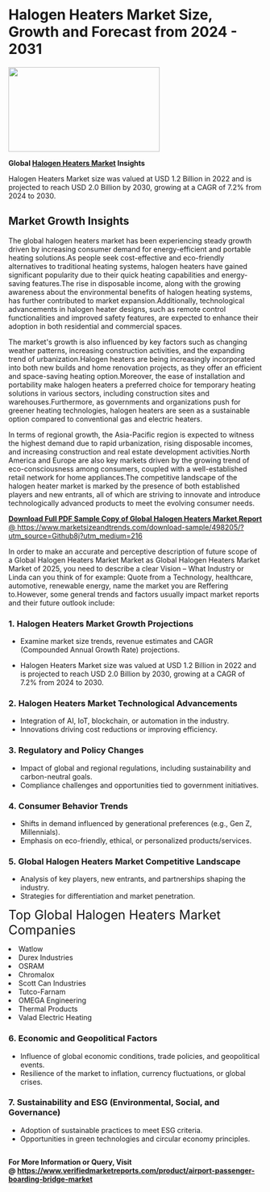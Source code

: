 <H1>Halogen Heaters Market Size, Growth and Forecast from 2024 - 2031</H1><img class="aligncenter size-medium wp-image-584254" src="https://thirdeyenews.in/wp-content/uploads/2024/09/Global-Market-Research-300x168.jpeg" alt="" width="300" height="168" /><p><strong>Global&nbsp;<a href="https://www.marketsizeandtrends.com/download-sample/498205/?utm_source=Github8j?utm_medium=216">Halogen Heaters Market</a> Insights</strong></p><p>Halogen Heaters Market size was valued at USD 1.2 Billion in 2022 and is projected to reach USD 2.0 Billion by 2030, growing at a CAGR of 7.2% from 2024 to 2030.</p><p><h2>Market Growth Insights</h2> <p>The global halogen heaters market has been experiencing steady growth driven by increasing consumer demand for energy-efficient and portable heating solutions.As people seek cost-effective and eco-friendly alternatives to traditional heating systems, halogen heaters have gained significant popularity due to their quick heating capabilities and energy-saving features.The rise in disposable income, along with the growing awareness about the environmental benefits of halogen heating systems, has further contributed to market expansion.Additionally, technological advancements in halogen heater designs, such as remote control functionalities and improved safety features, are expected to enhance their adoption in both residential and commercial spaces.</p> <p><a href="#"></a></p> <p>The market's growth is also influenced by key factors such as changing weather patterns, increasing construction activities, and the expanding trend of urbanization.Halogen heaters are being increasingly incorporated into both new builds and home renovation projects, as they offer an efficient and space-saving heating option.Moreover, the ease of installation and portability make halogen heaters a preferred choice for temporary heating solutions in various sectors, including construction sites and warehouses.Furthermore, as governments and organizations push for greener heating technologies, halogen heaters are seen as a sustainable option compared to conventional gas and electric heaters.</p> <p>In terms of regional growth, the Asia-Pacific region is expected to witness the highest demand due to rapid urbanization, rising disposable incomes, and increasing construction and real estate development activities.North America and Europe are also key markets driven by the growing trend of eco-consciousness among consumers, coupled with a well-established retail network for home appliances.The competitive landscape of the halogen heater market is marked by the presence of both established players and new entrants, all of which are striving to innovate and introduce technologically advanced products to meet the evolving consumer needs.</p> <p><a href="#"></p><p><span class=""><strong>Download Full PDF Sample Copy of Global Halogen Heaters Market Report</strong> @ <a href="https://www.marketsizeandtrends.com/download-sample/498205/?utm_source=Github8j?utm_medium=216" target="_blank">https://www.marketsizeandtrends.com/download-sample/498205/?utm_source=Github8j?utm_medium=216</a></span></p><p>In order to make an accurate and perceptive description of future scope of a Global&nbsp;Halogen Heaters Market Market as Global&nbsp;Halogen Heaters Market Market of 2025, you need to describe a clear Vision &ndash; What Industry or Linda can you think of for example: Quote from a Technology, healthcare, automotive, renewable energy, name the market you are Reffering to.However, some general trends and factors usually impact market reports and their future outlook include:</p><h3>1.&nbsp;<strong>Halogen Heaters Market Growth Projections</strong></h3><ul><li>Examine market size trends, revenue estimates and CAGR (Compounded Annual Growth Rate) projections.</li><li><p>Halogen Heaters Market size was valued at USD 1.2 Billion in 2022 and is projected to reach USD 2.0 Billion by 2030, growing at a CAGR of 7.2% from 2024 to 2030.</p></li></ul><h3>2.&nbsp;<strong>Halogen Heaters Market Technological Advancements</strong></h3><ul><li>Integration of AI, IoT, blockchain, or automation in the industry.</li><li>Innovations driving cost reductions or improving efficiency.</li></ul><h3>3.&nbsp;<strong>Regulatory and Policy Changes</strong></h3><ul><li>Impact of global and regional regulations, including sustainability and carbon-neutral goals.</li><li>Compliance challenges and opportunities tied to government initiatives.</li></ul><h3>4.&nbsp;<strong>Consumer Behavior Trends</strong></h3><ul><li>Shifts in demand influenced by generational preferences (e.g., Gen Z, Millennials).</li><li>Emphasis on eco-friendly, ethical, or personalized products/services.</li></ul><h3>5.&nbsp;<strong>Global Halogen Heaters Market Competitive Landscape</strong></h3><ul><li>Analysis of key players, new entrants, and partnerships shaping the industry.</li><li>Strategies for differentiation and market penetration.</li></ul><p data-pm-slice="1 1 []"><span style="color: inherit; font-family: inherit; font-size: 25px;">Top Global Halogen Heaters Market Companies</span></p><div class="" data-test-id=""><p><li>Watlow</li><li> Durex Industries</li><li> OSRAM</li><li> Chromalox</li><li> Scott Can Industries</li><li> Tutco-Farnam</li><li> OMEGA Engineering</li><li> Thermal Products</li><li> Valad Electric Heating</li></p></div><h3>6.&nbsp;<strong>Economic and Geopolitical Factors</strong></h3><ul><li>Influence of global economic conditions, trade policies, and geopolitical events.</li><li>Resilience of the market to inflation, currency fluctuations, or global crises.</li></ul><h3>7.&nbsp;<strong>Sustainability and ESG (Environmental, Social, and Governance)</strong></h3><ul><li>Adoption of sustainable practices to meet ESG criteria.</li><li>Opportunities in green technologies and circular economy principles.</li></ul><h2><strong style="font-size: 14px;">For More Information or Query, Visit @&nbsp;</strong><a style="background-color: #ffffff; font-size: 14px;" href="https://www.marketsizeandtrends.com/report/halogen-heaters-market/" target="_blank">https://www.verifiedmarketreports.com/product/airport-passenger-boarding-bridge-market</a></h2>